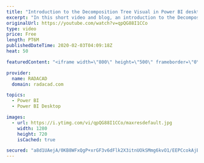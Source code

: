 ```yaml
---
title: "Introduction to the Decomposition Tree Visual in Power BI desktop"
excerpt: "In this short video and blog, an introduction to the Decomposition tree has been provided"
originalUrl: https://youtube.com/watch?v=qpQG88I1CCo
type: video
price: Free
length: PT6M
publishedDateTime: 2020-02-03T04:09:18Z
heat: 50

featuredContent: "<iframe width=\"800\" height=\"500\" frameborder=\"0\" src=\"https://www.youtube.com/embed/qpQG88I1CCo\" allow=\"accelerometer; autoplay; encrypted-media; gyroscope; picture-in-picture\" allowfullscreen></iframe>"

provider:
  name: RADACAD
  domain: radacad.com

topics:
  - Power BI
  - Power BI Desktop

images:
  - url: https://i.ytimg.com/vi/qpQG88I1CCo/maxresdefault.jpg
    width: 1280
    height: 720
    isCached: true

secured: "a8d1UAejA/0KB8WFxQgP+xrGF3v6dFlk2X3itnUOkSMmg6kvO1/EEPCcokAjBly46KeZPh1hJdXfQdnyAReWCU1AGyv1fh8RjSbJIbtM0f1+MM9qihuuSu75KruEpnTTJCx1PT6dliLySLyjeheRJCT9cq8bWXbB3g9FrfDKVus4hzGBLsjc1qL3C6+Y2bhNcYnZ4p+LSj5Y1b9/+6x8DSpkmf99Gp4ET5unIaNIUn7XDfF0If6nG3FS7BxHvyPPI7+1fyzDL+nfIOigPWbZApxy0ecRld28yChmh0e2eI+eGtWDlN1UraddSBFUrxPZpk8Jp6a6nMShTadDOsXHKr0Ax3xwe60E8g2B3yrpt2fVl5CPJ/ofs+XmbnyunpBD9/wrY7U4LLHZYJseBntWsmBayLXjXR6TOLv9edjJv0U=;Ez8mEBB2zxUs1Io+941Gjw=="
---
```


